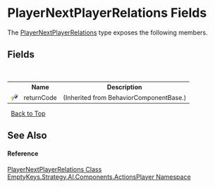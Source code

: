 # PlayerNextPlayerRelations Fields
 

The <a href="T_EmptyKeys_Strategy_AI_Components_ActionsPlayer_PlayerNextPlayerRelations">PlayerNextPlayerRelations</a> type exposes the following members.


## Fields
&nbsp;<table><tr><th></th><th>Name</th><th>Description</th></tr><tr><td>![Protected field](media/protfield.gif "Protected field")</td><td>returnCode</td><td> (Inherited from BehaviorComponentBase.)</td></tr></table>&nbsp;
<a href="#playernextplayerrelations-fields">Back to Top</a>

## See Also


#### Reference
<a href="T_EmptyKeys_Strategy_AI_Components_ActionsPlayer_PlayerNextPlayerRelations">PlayerNextPlayerRelations Class</a><br /><a href="N_EmptyKeys_Strategy_AI_Components_ActionsPlayer">EmptyKeys.Strategy.AI.Components.ActionsPlayer Namespace</a><br />